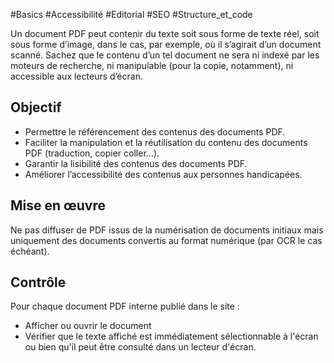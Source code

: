 
#Basics #Accessibilité #Editorial #SEO #Structure_et_code

Un document PDF peut contenir du texte soit sous forme de texte réel, soit sous forme d’image, dans le cas, par exemple, où il s’agirait d’un document scanné. Sachez que le contenu d’un tel document ne sera ni indexé par les moteurs de recherche, ni manipulable (pour la copie, notamment), ni accessible aux lecteurs d’écran.

Objectif
--------

*   Permettre le référencement des contenus des documents PDF.
*   Faciliter la manipulation et la réutilisation du contenu des documents PDF (traduction, copier coller…).
*   Garantir la lisibilité des contenus des documents PDF.
*   Améliorer l’accessibilité des contenus aux personnes handicapées.

Mise en œuvre
-------------

Ne pas diffuser de PDF issus de la numérisation de documents initiaux mais uniquement des documents convertis au format numérique (par OCR le cas échéant).

Contrôle
--------

Pour chaque document PDF interne publié dans le site :

*   Afficher ou ouvrir le document
*   Vérifier que le texte affiché est immédiatement sélectionnable à l'écran ou bien qu'il peut être consulté dans un lecteur d'écran.
